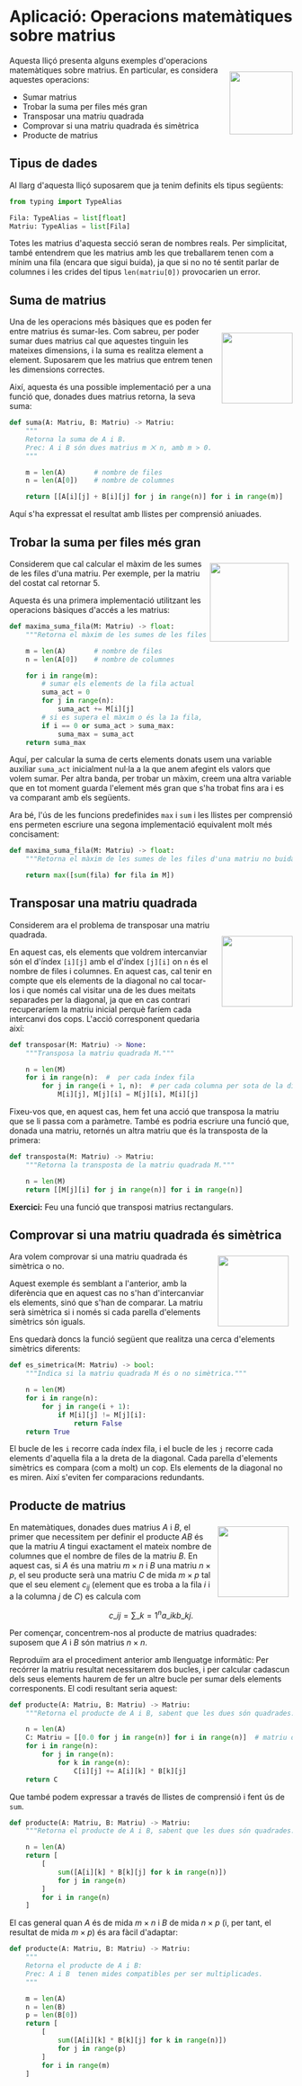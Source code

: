 
# Aplicació: Operacions matemàtiques sobre matrius

<img src='./mates.png' style='height: 8em; float: right; margin: 2em 0 1em 1em;'/>

Aquesta lliçó presenta alguns exemples d'operacions matemàtiques sobre matrius. En particular, es considera aquestes operacions:

- Sumar matrius
- Trobar la suma per files més gran
- Transposar una matriu quadrada
- Comprovar si una matriu quadrada és simètrica
- Producte de matrius


## Tipus de dades

Al llarg d'aquesta lliçó suposarem que ja tenim definits els tipus següents:

```python
from typing import TypeAlias

Fila: TypeAlias = list[float]
Matriu: TypeAlias = list[Fila]
```

Totes les matrius d'aquesta secció seran de nombres reals. Per simplicitat, també entendrem que les matrius amb les que treballarem tenen com a mínim una fila (encara que sigui buida), ja que si no no té sentit parlar de columnes i les crides del tipus `len(matriu[0])` provocarien un error.


## Suma de matrius

<img src='./suma-matrius.png' style='height: 9em; float: right; margin: 2em 0 1em 1em;'/>

Una de les operacions més bàsiques que es poden fer entre matrius és sumar-les. Com sabreu, per poder sumar dues matrius cal que aquestes tinguin les mateixes dimensions, i la suma es realitza element a element. Suposarem que les matrius que entrem tenen les dimensions correctes.

Així, aquesta és una possible implementació per a una funció que, donades dues matrius retorna, la seva suma:

```python
def suma(A: Matriu, B: Matriu) -> Matriu:
    """
    Retorna la suma de A i B.
    Prec: A i B són dues matrius m ⨉ n, amb m > 0.
    """

    m = len(A)       # nombre de files
    n = len(A[0])    # nombre de columnes

    return [[A[i][j] + B[i][j] for j in range(n)] for i in range(m)]
```

Aquí s'ha expressat el resultat amb llistes per comprensió aniuades.


## Trobar la suma per files més gran

<img src='./suma-fila.png' style='height: 10em; float: right; margin: .5em .5em 1em .5em;'/>



Considerem que cal calcular el màxim de les sumes de les files d'una matriu. Per exemple, per la matriu del costat cal retornar 5.

 Aquesta és una primera implementació utilitzant les operacions bàsiques d'accés a les matrius:

```python
def maxima_suma_fila(M: Matriu) -> float:
    """Retorna el màxim de les sumes de les files d'una matriu no buida M."""

    m = len(A)       # nombre de files
    n = len(A[0])    # nombre de columnes

    for i in range(m):
        # sumar els elements de la fila actual
        suma_act = 0
        for j in range(n):
            suma_act += M[i][j]
        # si es supera el màxim o és la 1a fila, actualitzem
        if i == 0 or suma_act > suma_max:
            suma_max = suma_act
    return suma_max
```

Aquí, per calcular la suma de certs elements donats usem una variable auxiliar `suma_act` inicialment nul·la a la que anem afegint els valors que volem sumar. Per altra banda, per trobar un màxim, creem una altra variable que en tot moment guarda l'element més gran que s'ha trobat fins ara i es va comparant amb els següents.

Ara bé, l'ús de les funcions predefinides `max` i `sum` i les llistes per comprensió ens permeten escriure una segona implementació equivalent molt més concisament:

```python
def maxima_suma_fila(M: Matriu) -> float:
    """Retorna el màxim de les sumes de les files d'una matriu no buida M."""

    return max([sum(fila) for fila in M])
```



## Transposar una matriu quadrada

<img src='./transposa.png' style='height: 9em; float: right; margin: 2em 0 1em 1em;'/>

Considerem ara el problema de transposar una matriu quadrada.

En aquest cas, els elements que voldrem intercanviar són el d'índex `[i][j]` amb el d'índex `[j][i]` on `n` és el nombre de files i columnes. En aquest cas, cal tenir en compte que els elements de la diagonal no cal tocar-los i que només cal visitar una de les dues meitats separades per la diagonal, ja que en cas contrari recuperaríem la matriu inicial perquè faríem cada intercanvi dos cops. L'acció corresponent quedaria així:

```python
def transposar(M: Matriu) -> None:
    """Transposa la matriu quadrada M."""

    n = len(M)
    for i in range(n):  #  per cada índex fila
        for j in range(i + 1, n):  # per cada columna per sota de la diagonal
            M[i][j], M[j][i] = M[j][i], M[i][j]
```

Fixeu-vos que, en aquest cas, hem fet una acció que transposa la matriu que se li passa com a paràmetre. També es podria escriure una funció que, donada una matriu, retornés un altra matriu que és la transposta de la primera:


```python
def transposta(M: Matriu) -> Matriu:
    """Retorna la transposta de la matriu quadrada M."""

    n = len(M)
    return [[M[j][i] for j in range(n)] for i in range(n)]
```


**Exercici:** Feu una funció que transposi matrius rectangulars.


## Comprovar si una matriu quadrada és simètrica

<img src='./matriu_simetrica.png' style='height: 9em; float: right; margin: .5em .5em 1em .5em;'/>

Ara volem comprovar si una matriu quadrada és simètrica o no.

Aquest exemple és semblant a l'anterior, amb la diferència que en aquest cas no s'han d'intercanviar els elements, sinó que s'han de comparar. La matriu serà simètrica si i només si cada parella d'elements simètrics són iguals.

Ens quedarà doncs la funció següent que realitza una cerca d'elements simètrics diferents:

```python
def es_simetrica(M: Matriu) -> bool:
    """Indica si la matriu quadrada M és o no simètrica."""

    n = len(M)
    for i in range(n):
        for j in range(i + 1):
            if M[i][j] != M[j][i]:
                return False
    return True
```

El bucle de les `i` recorre cada índex fila, i el bucle de les `j` recorre cada elements d'aquella fila a la dreta de la diagonal. Cada parella d'elements simètrics es compara (com a molt) un cop. Els elements de la diagonal no es miren. Així s'eviten fer comparacions redundants.


## Producte de matrius

<img src='./producte-matrius.png' style='height: 9em; float: right; margin: .5em .5em 1em .5em;'/>

En matemàtiques, donades dues matrius $A$ i $B$, el primer que necessitem per definir el producte $AB$ és que la matriu $A$ tingui exactament el mateix nombre de columnes que el nombre de files de la matriu $B$. En aquest cas, si $A$ és una matriu $m \times n$ i $B$ una matriu $n \times p$, el seu producte serà una matriu $C$ de mida $m \times p$ tal que el seu element $c_{ij}$ (element que es troba a la fila $i$ i a la columna $j$ de $C$) es calcula com

$$
c\_{ij} = \sum\_{k=1}^n a\_{ik}b\_{kj}.
$$

Per començar, concentrem-nos al producte de matrius quadrades: suposem que $A$ i $B$ són matrius $n\times n$.

Reproduïm ara el procediment anterior amb llenguatge informàtic: Per recórrer la matriu resultat necessitarem dos bucles, i per calcular cadascun dels seus elements haurem de fer un altre bucle per sumar dels elements corresponents. El codi resultant seria aquest:

```python
def producte(A: Matriu, B: Matriu) -> Matriu:
    """Retorna el producte de A i B, sabent que les dues són quadrades."""

    n = len(A)
    C: Matriu = [[0.0 for j in range(n)] for i in range(n)]  # matriu de n ⨉ n zeros
    for i in range(n):
        for j in range(n):
            for k in range(n):
                C[i][j] += A[i][k] * B[k][j]
    return C
```

Que també podem expressar a través de llistes de comprensió i fent ús de `sum`.

```python
def producte(A: Matriu, B: Matriu) -> Matriu:
    """Retorna el producte de A i B, sabent que les dues són quadrades."""

    n = len(A)
    return [
        [
            sum([A[i][k] * B[k][j] for k in range(n)])
            for j in range(n)
        ]
        for i in range(n)
    ]
```

El cas general quan $A$ és de mida $m\times n$ i $B$ de mida $n\times p$ (i, per tant, el resultat de mida $m\times p$) és ara fàcil d'adaptar:

```python
def producte(A: Matriu, B: Matriu) -> Matriu:
    """
    Retorna el producte de A i B:
    Prec: A i B  tenen mides compatibles per ser multiplicades.
    """

    m = len(A)
    n = len(B)
    p = len(B[0])
    return [
        [
            sum([A[i][k] * B[k][j] for k in range(n)])
            for j in range(p)
        ]
        for i in range(m)
    ]
```



<Autors autors="jpetit rafah"/>
